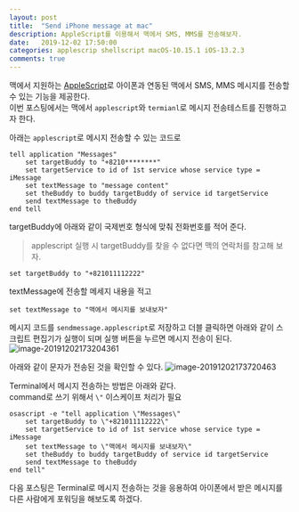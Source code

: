 ```yaml
---
layout: post
title:  "Send iPhone message at mac"
description: AppleScript를 이용해서 맥에서 SMS, MMS를 전송해보자.
date:   2019-12-02 17:50:00
categories: applescrip shellscript macOS-10.15.1 iOS-13.2.3
comments: true
---
```


맥에서 지원하는 [AppleScript]([https://ko.wikipedia.org/wiki/%EC%95%A0%ED%94%8C%EC%8A%A4%ED%81%AC%EB%A6%BD%ED%8A%B8](https://ko.wikipedia.org/wiki/애플스크립트))로 아이폰과 연동된 맥에서 SMS, MMS 메시지를 전송할 수 있는 기능을 제공한다.  
이번 포스팅에서는 맥에서 `applescript`와 `termianl`로 메시지 전송테스트를 진행하고자 한다.  

아래는 `applescript`로 메시지 전송할 수 있는 코드로

```applescript
tell application "Messages"
	set targetBuddy to "+8210********"
	set targetService to id of 1st service whose service type = iMessage
	set textMessage to "message content"
	set theBuddy to buddy targetBuddy of service id targetService
	send textMessage to theBuddy
end tell
```

targetBuddy에 아래와 같이 국제번호 형식에 맞춰 전화번호를 적어 준다.  

> applescript 실행 시 targetBuddy를 찾을 수 없다면 맥의 연락처를 참고해 보자.
```applescript
set targetBuddy to "+821011112222"
```

textMessage에 전송할 메세지 내용을 적고
```applescript
set textMessage to "맥에서 메시지를 보내보자"
```

메시지 코드를 `sendmessage.applescript`로 저장하고 더블 클릭하면 아래와 같이 스크립트 편집기가 실행이 되며 실행 버튼을 누르면 메시지 전송이 된다.
![image-20191202173204361](http://dogfootdev.github.io/assets/image/posts/2019-12-02-applescript-send-message/image-20191202173204361.png)

아래와 같이 문자가 전송된 것을 확인할 수 있다.
![image-20191202173720463](http://dogfootdev.github.io/assets/image/posts/2019-12-02-applescript-send-message/image-20191202173720463.png)


Terminal에서 메시지 전송하는 방법은 아래와 같다.  
command로 쓰기 위해서 `\"` 이스케이프 처리가 필요

```applescript
osascript -e "tell application \"Messages\"
	set targetBuddy to \"+821011112222\"
	set targetService to id of 1st service whose service type = iMessage
	set textMessage to \"맥에서 메시지를 보내보자\"
	set theBuddy to buddy targetBuddy of service id targetService
	send textMessage to theBuddy
end tell"
```

다음 포스팅은 Terminal로 메시지 전송하는 것을 응용하여 아이폰에서 받은 메시지를 다른 사람에게 포워딩을 해보도록 하겠다.





